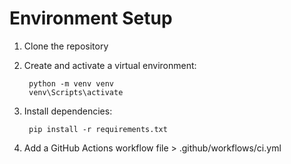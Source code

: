 # Environment Setup

1. Clone the repository

2. Create and activate a virtual environment:

        python -m venv venv
        venv\Scripts\activate

3. Install dependencies:

        pip install -r requirements.txt

4. Add a GitHub Actions workflow file
        > .github/workflows/ci.yml


